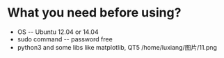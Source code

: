 # What you need before using?
- OS -- Ubuntu 12.04 or 14.04
- sudo command -- password free
- python3 and some libs like matplotlib, QT5
/home/luxiang/图片/11.png
